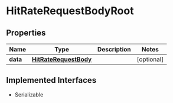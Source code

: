 

# HitRateRequestBodyRoot


## Properties

Name | Type | Description | Notes
------------ | ------------- | ------------- | -------------
**data** | [**HitRateRequestBody**](HitRateRequestBody.md) |  |  [optional]


## Implemented Interfaces

* Serializable


